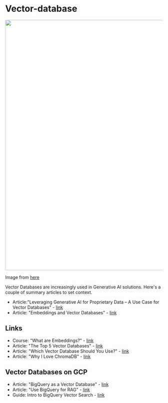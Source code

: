 # Vector-database

<kbd><img src="https://theblue.ai/wp-content/uploads/2023/05/Schemantic-representation-of-a-process-inside-a-vector-databse.png" width=800></kbd>

Image from [here](https://theblue.ai/blog/vector-databases/)


Vector Databases are increasingly used in Generative AI solutions.  Here's a couple of summary articles to set context.  
- Article:"Leveraging Generative AI for Proprietary Data – A Use Case for Vector Databases" - [link](https://mobilabsolutions.com/2024/05/leveraging-generative-ai-for-proprietary-data-a-use-case-for-vector-databases/)
- Article: "Embeddings and Vector Databases" - [link](https://medium.com/@vladris/embeddings-and-vector-databases-732f9927b377)

## Links
- Course: "What are Embeddings?" - [link](https://developers.google.com/machine-learning/crash-course/embeddings/video-lecture)
- Article: "The Top 5 Vector Databases" - [link](https://www.datacamp.com/blog/the-top-5-vector-databases)
- Article: "Which Vector Database Should You Use?" - [link](https://medium.com/the-ai-forum/which-vector-database-should-you-use-choosing-the-best-one-for-your-needs-5108ec7ba133)
- Article: "Why I Love ChromaDB" - [link](https://medium.com/@ceo_44783/why-i-love-chromadb-the-elegance-of-simplicity-b5e67e8c524a#:~:text=It's%20straightforward%2C%20readable%2C%20and%20gets,job%20done%20with%20minimal%20fuss.&text=ChromaDB's%20simplicity%20is%20its%20superpower,embedding%20vectors%20or%20computing%20similarities.)

## Vector Databases on GCP
- Article: "BigQuery as a Vector Database" - [link](https://medium.com/@shuvro_25220/bigquery-as-a-vector-database-how-cool-is-that-16b8dcb2beb3)
- Article: "Use BigQuery for RAG" - [link](https://medium.com/@willyzhuang/bigquery-as-a-vector-database-leveraging-retrieval-augmented-generation-rag-bda66eba88ca)
- Guide: Intro to BigQuery Vector Search - [link](https://cloud.google.com/bigquery/docs/vector-search-intro)
